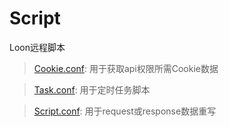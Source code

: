 # Script
Loon远程脚本

> [Cookie.conf](https://raw.githubusercontent.com/iepngs/Script/master/Cookie.conf):   用于获取api权限所需Cookie数据

> [Task.conf](https://raw.githubusercontent.com/iepngs/Script/master/Task.conf):     用于定时任务脚本

> [Script.conf](https://raw.githubusercontent.com/iepngs/Script/master/Script.conf):   用于request或response数据重写
